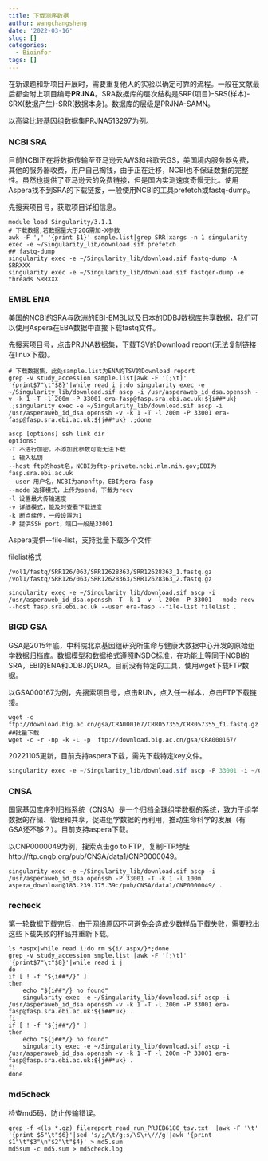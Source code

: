 ```yaml
---
title: 下载测序数据
author: wangchangsheng
date: '2022-03-16'
slug: []
categories:
  - Bioinfor
tags: []
---
```


在新课题和新项目开展时，需要重复他人的实验以确定可靠的流程。一般在文献最后都会附上项目编号**PRJNA**。SRA数据库的层次结构是SRP(项目)-SRS(样本)-SRX(数据产生)-SRR(数据本身)。数据库的层级是PRJNA-SAMN。

以高粱比较基因组数据集PRJNA513297为例。

### NCBI SRA

目前NCBI正在将数据传输至亚马逊云AWS和谷歌云GS，美国境内服务器免费，其他的服务器收费，用户自己掏钱，由于正在迁移，NCBI也不保证数据的完整性。虽然也提供了亚马逊云的免费链接，但是国内实测速度奇慢无比。使用Aspera找不到SRA的下载链接，一般使用NCBI的工具prefetch或fastq-dump。

先搜索项目号，获取项目详细信息。

```shell
module load Singularity/3.1.1
# 下载数据,若数据量大于20G需加-X参数
awk -F ',' '{print $1}' sample.list|grep SRR|xargs -n 1 singularity exec -e ~/Singularity_lib/download.sif prefetch 
## fastq-dump
singularity exec -e ~/Singularity_lib/download.sif fastq-dump -A SRRXXX
singularity exec -e ~/Singularity_lib/download.sif fastqer-dump -e threads SRRXXX
```

### EMBL ENA

美国的NCBI的SRA与欧洲的EBI-EMBL以及日本的DDBJ数据库共享数据，我们可以使用Aspera在EBA数据中直接下载fastq文件。

先搜索项目号，点击PRJNA数据集，下载TSV的Download report(无法复制链接在linux下载)。

```shell
# 下载数据集，此处sample.list为ENA的TSV的Download report
grep -v study_accession sample.list|awk -F '[;\t]' '{print$7"\t"$8}'|while read i j;do singularity exec -e ~/Singularity_lib/download.sif ascp -i /usr/asperaweb_id_dsa.openssh -v -k 1 -T -l 200m -P 33001 era-fasp@fasp.sra.ebi.ac.uk:${i##*uk} .;singularity exec -e ~/Singularity_lib/download.sif ascp -i /usr/asperaweb_id_dsa.openssh -v -k 1 -T -l 200m -P 33001 era-fasp@fasp.sra.ebi.ac.uk:${j##*uk} .;done
```

```shell
ascp [options] ssh link dir
options:
-T 不进行加密，不添加此参数可能无法下载
-i 输入私钥 
--host ftp的host名，NCBI为ftp-private.ncbi.nlm.nih.gov;EBI为fasp.sra.ebi.ac.uk
--user 用户名，NCBI为anonftp，EBI为era-fasp
--mode 选择模式，上传为send，下载为recv
-l 设置最大传输速度
-v 详细模式，能及时查看下载进度
-k 断点续传，一般设置为1
-P 提供SSH port，端口一般是33001
```

Aspera提供--file-list，支持批量下载多个文件

filelist格式

```shell
/vol1/fastq/SRR126/063/SRR12628363/SRR12628363_1.fastq.gz
/vol1/fastq/SRR126/063/SRR12628363/SRR12628363_2.fastq.gz
```

```shell
singularity exec -e ~/Singularity_lib/download.sif ascp -i /usr/asperaweb_id_dsa.openssh -T -k 1 -v -l 200m -P 33001 --mode recv --host fasp.sra.ebi.ac.uk --user era-fasp --file-list filelist .
```

### BIGD GSA

GSA是2015年底，中科院北京基因组研究所生命与健康大数据中心开发的原始组学数据归档库。数据模型和数据格式遵照INSDC标准，在功能上等同于NCBI的SRA，EBI的ENA和DDBJ的DRA。目前没有特定的工具，使用wget下载FTP数据。

以GSA000167为例，先搜索项目号，点击RUN，点入任一样本，点击FTP下载链接。

```shell
wget -c ftp://download.big.ac.cn/gsa/CRA000167/CRR057355/CRR057355_f1.fastq.gz
##批量下载
wget -c -r -np -k -L -p  ftp://download.big.ac.cn/gsa/CRA000167/
```

20221105更新，目前支持aspera下载，需先下载特定key文件。

```powershell
singularity exec -e ~/Singularity_lib/download.sif ascp -P 33001 -i ~/Config/aspera_download.key -QT -l 100m -k 1 -d aspera01@download.cncb.ac.cn:gsa2/CRA006583 .
```

### CNSA

国家基因库序列归档系统（CNSA）是一个归档全球组学数据的系统，致力于组学数据的存储、管理和共享，促进组学数据的再利用，推动生命科学的发展（有GSA还不够？）。目前支持aspera下载。

以CNP0000049为例，搜索点击go to FTP，复制FTP地址http://ftp.cngb.org/pub/CNSA/data1/CNP0000049。

```shell
singularity exec -e ~/Singularity_lib/download.sif ascp -i /usr/asperaweb_id_dsa.openssh -P 33001 -T -k 1 -l 100m aspera_download@183.239.175.39:/pub/CNSA/data1/CNP0000049/ .
```

### recheck

第一轮数据下载完后，由于网络原因不可避免会造成少数样品下载失败，需要找出这些下载失败的样品并重新下载。

```shell
ls *aspx|while read i;do rm ${i/.aspx/}*;done
grep -v study_accession smple.list |awk -F '[;\t]' '{print$7"\t"$8}'|while read i j
do
if [ ! -f "${i##*/}" ]
then
    echo "${i##*/} no found"
    singularity exec -e ~/Singularity_lib/download.sif ascp -i /usr/asperaweb_id_dsa.openssh -v -k 1 -T -l 200m -P 33001 era-fasp@fasp.sra.ebi.ac.uk:${i##*uk} .
fi
if [ ! -f "${j##*/}" ]
then 
    echo "${j##*/} no found"
    singularity exec -e ~/Singularity_lib/download.sif ascp -i /usr/asperaweb_id_dsa.openssh -v -k 1 -T -l 200m -P 33001 era-fasp@fasp.sra.ebi.ac.uk:${j##*uk} .
fi
done
```

### md5check

检查md5码，防止传输错误。

```shell
grep -f <(ls *.gz) filereport_read_run_PRJEB6180_tsv.txt  |awk -F '\t' '{print $5"\t"$6}'|sed 's/;/\t/g;s/\S\+\///g'|awk '{print $1"\t"$3"\n"$2"\t"$4}' > md5.sum
md5sum -c md5.sum > md5check.log
```
